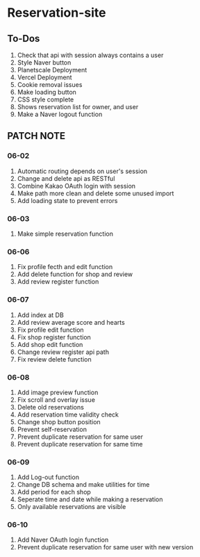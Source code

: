 # Reservation-site

## To-Dos

1. Check that api with session always contains a user
2. Style Naver button
3. Planetscale Deployment
4. Vercel Deployment
5. Cookie removal issues
6. Make loading button
7. CSS style complete
8. Shows reservation list for owner, and user
9. Make a Naver logout function

## PATCH NOTE

### 06-02

1.  Automatic routing depends on user's session
2.  Change and delete api as RESTful
3.  Combine Kakao OAuth login with session
4.  Make path more clean and delete some unused import
5.  Add loading state to prevent errors

### 06-03

1.  Make simple reservation function

### 06-06

1.  Fix profile fecth and edit function
2.  Add delete function for shop and review
3.  Add review register function

### 06-07

1. Add index at DB
2. Add review average score and hearts
3. Fix profile edit function
4. Fix shop register function
5. Add shop edit function
6. Change review register api path
7. Fix review delete function

### 06-08

1. Add image preview function
2. Fix scroll and overlay issue
3. Delete old reservations
4. Add reservation time validity check
5. Change shop button position
6. Prevent self-reservation
7. Prevent duplicate reservation for same user
8. Prevent duplicate reservation for same time

### 06-09

1. Add Log-out function
2. Change DB schema and make utilities for time
3. Add period for each shop
4. Seperate time and date while making a reservation
5. Only available reservations are visible

### 06-10

1. Add Naver OAuth login function
2. Prevent duplicate reservation for same user with new version
